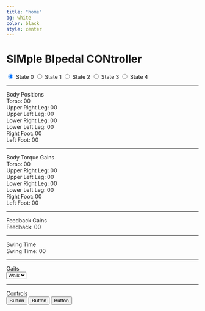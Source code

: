 ```yaml
---
title: "home"
bg: white
color: black
style: center
---
```


# SIMple BIpedal CONtroller

<div id="ctx" class="canvas_for_three">
</div>

<div class='card' id='controls'>
	<div id='state_controls'>
		<label class="state">
        	<input type="radio" class="radio-button" name="state_radio" id="state_0" checked="checked" data-waschecked="true">
        	State 0
      	</label>
		<label class="state">
			<input type="radio" class="radio-button" name="state_radio" id="state_1">
			State 1
		</label>
		<label class="state">
			<input type="radio" class="radio-button" name="state_radio" id="state_2">
			State 2
		</label>
		<label class="state">
			<input type="radio" class="radio-button" name="state_radio" id="state_3">
			State 3
		</label>
		<label class="state">
			<input type="radio" class="radio-button" name="state_radio" id="state_4">
			State 4
		</label>
	</div>
	<hr class= "divider">
	Body Positions
	<div class="gains-slider-block">
		<label class="lbl"> Torso: 00 </label> <div id="torso_pos" class="slider ipt"></div>
		<label class="lbl"> Upper Right Leg: 00 </label> <div id="url_pos" class="slider ipt"></div>
		<label class="lbl"> Upper Left Leg: 00 </label> <div id="ull_pos" class="slider ipt"></div>
		<label class="lbl"> Lower Right Leg: 00 </label> <div id="lrl_pos" class="slider ipt"></div>
		<label class="lbl"> Lower Left Leg: 00 </label> <div id="lll_pos" class="slider ipt"></div>
		<label class="lbl"> Right Foot: 00 </label> <div id="rf_pos" class="slider ipt"></div>
		<label class="lbl"> Left Foot: 00 </label> <div id="lf_pos" class="slider ipt"></div>
    </div>
	<hr class='divider'>
	Body Torque Gains
	<div class="gains-slider-block">
		<label class="lbl"> Torso: 00 </label> <div id="torso_gain" class="slider ipt"></div>
		<label class="lbl"> Upper Right Leg: 00 </label> <div id="url_gain" class="slider ipt"></div>
		<label class="lbl"> Upper Left Leg: 00 </label> <div id="ull_gain" class="slider ipt"></div>
		<label class="lbl"> Lower Right Leg: 00 </label> <div id="lrl_gain" class="slider ipt"></div>
		<label class="lbl"> Lower Left Leg: 00 </label> <div id="lll_gain" class="slider ipt"></div>
		<label class="lbl"> Right Foot: 00 </label> <div id="rf_gain" class="slider ipt"></div>
		<label class="lbl"> Left Foot: 00 </label> <div id="lf_gain" class="slider ipt"></div>
    </div>
    <hr class="divider">
    Feedback Gains
    <div class="gains-slider-block">
		<div class="gain-div">
			<label class="lbl"> Feedback: 00 </label> <div id="feedback_gain" class="slider ipt"></div>
		</div>
    </div>
    <hr class="divider">
    Swing Time
    <div class="gains-slider-block">
    	<label class='lbl'>Swing Time: 00</label><div id="swing_time" class="slider ipt"></div>
    </div>
    <hr class="divider">
    Gaits
    <div id="dropdown" class="drop-list">
      <select name="select" id="dropdown-select">
        <option value='walk' class="dropdown-option"> Walk </option>
      </select>
    </div>
    <hr class="divider">
    Controls
    <div class="control">
    	<button id="rectangular-button">Button</button>
    	<button id="rectangular-button">Button</button>
    	<button id="rectangular-button">Button</button>
    </div>
		
</div>
